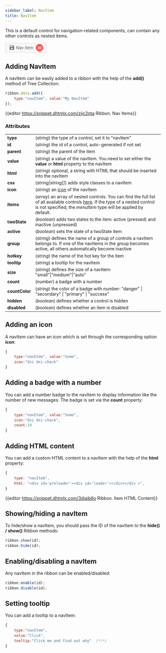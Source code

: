 ```yaml
---
sidebar_label: NavItem
title: NavItem
---          
```


This is a default control for navigation-related components, can contain any other controls as nested items. 

![](../assets/ribbon/navitem.png)

Adding NavItem
----------------

A navItem can be easily added to a ribbon with the help of the **add()** method of Tree Collection:

~~~js
ribbon.data.add({
    type:"navItem", value:"My NavItem"
});
~~~

{{editor	https://snippet.dhtmlx.com/zijc2nta	Ribbon. Nav Items}}

### Attributes

<table class="webixdoc_links">
	<tbody>
        <tr>
			<td class="webixdoc_links0"><b>type</b></td>
			<td>(<i>string</i>) the type of a control, set it to "navItem"</td>
		</tr>
        <tr>
			<td class="webixdoc_links0"><b>id</b></td>
			<td>(<i>string</i>) the id of a control, auto-generated if not set</td>
		</tr>
		<tr>
			<td class="webixdoc_links0"><b>parent</b></td>
			<td>(<i>string</i>) the parent of the item</td>
		</tr>
		<tr>
			<td class="webixdoc_links0"><b>value</b></td>
			<td>(<i>string</i>) a value of the navItem. You need to set either the <b>value</b> or <b>html</b> property to the navItem</td>
		</tr>
		<tr>
			<td class="webixdoc_links0"><b>html</b></td>
			<td>(<i>string</i>) optional, a string with HTML that should be inserted into the navItem</td>
		</tr>
        <tr>
			<td class="webixdoc_links0"><b>css</b></td>
			<td>(<i>string|string[]</i>) adds style classes to a navItem</td>
		</tr>
        <tr>
			<td class="webixdoc_links0"><b>icon</b></td>
			<td>(<i>string</i>) an <a href="https://docs.dhtmlx.com/suite/ribbon__fa_icons.html#icons">icon</a> of the navItem</td>
		</tr>
		 <tr>
			<td class="webixdoc_links0"><b>items</b></td>
			<td>(<i>array</i>) an array of nested controls. You can find the full list of all available controls <a href="https://docs.dhtmlx.com/suite/menu__configuring_menu_items.html">here</a>. If the type of a nested control is not specified, the <i>menuItem</i> type will be applied by default.</td>
		</tr>
		 <tr>
			<td class="webixdoc_links0"><b>twoState</b></td>
			<td>(<i>boolean</i>) adds two states to the item: active (pressed) and inactive  (unpressed)</td>
		</tr>
        <tr>
			<td class="webixdoc_links0"><b>active</b></td>
			<td>(<i>boolean</i>) sets the state of a twoState item</td>
		</tr>
		   <tr>
			<td class="webixdoc_links0"><b>group</b></td>
			<td>(<i>string</i>) defines the name of a group of controls a navItem belongs to. If one of the navItems in the group becomes active, all others automatically become inactive</td>
		</tr>
		<tr>
			<td class="webixdoc_links0"><b>hotkey</b></td>
			<td>(<i>string</i>) the name of the hot key for the item</td>
		</tr>
        <tr>
			<td class="webixdoc_links0"><b>tooltip</b></td>
			<td>(<i>string</i>) a tooltip for the navItem</td>
		</tr>
        <tr>
			<td class="webixdoc_links0"><b>size</b></td>
			<td>(<i>string</i>) defines the size of a navItem: "small"|"medium"|"auto"</td>
		</tr>
        <tr>
			<td class="webixdoc_links0"><b>count</b></td>
			<td>(<i>number</i>) a badge with a number</td>
		</tr>
        <tr>
			<td class="webixdoc_links0"><b>countColor</b></td>
			<td>(<i>string</i>) the color of a badge with number: "danger" | "secondary" | "primary" | "success"</td>
		</tr>
        <tr>
			<td class="webixdoc_links0"><b>hidden</b></td>
			<td>(<i>boolean</i>) defines whether a control is hidden</td>
		</tr>
		<tr>
			<td class="webixdoc_links0"><b>disabled</b></td>
			<td>(<i>boolean</i>) defines whether an item is disabled</td>
		</tr>
    </tbody>
</table>

## Adding an icon

A navItem can have an icon which is set through the corresponding option **icon**:

~~~js
{
    type:"navItem", value:"Some",
    icon:"dxi dxi-check"
}
~~~

## Adding a badge with a number

You can add a number badge to the navItem to display information like the number of new messages. The badge is set via the **count** property:

~~~js
{
    type:"navItem", value:"Some",
    icon:"dxi dxi-check",
    count:10
}
~~~

## Adding HTML content

You can add a custom HTML content to a navItem with the help of the **html** property:

~~~js
{
    type: "navItem",
    html: "<div id='preloader'><div id='loader'></div></div >",
}
~~~

{{editor	https://snippet.dhtmlx.com/3djaib6o	Ribbon. Item HTML Content}}


## Showing/hiding a navItem

To hide/show a navItem, you should pass the ID of the navItem to the **hide() / show()** Ribbon methods:

~~~js
ribbon.show(id);
ribbon.hide(id);
~~~

## Enabling/disabling a navItem 

Any navItem in the ribbon can be enabled/disabled:

~~~js
ribbon.enable(id);
ribbon.disable(id);
~~~

## Setting tooltip

You can add a tooltip to a navItem:

~~~js
{
    type:"navItem", 
    value:"Click", 
    tooltip:"Click me and find out why"  /*!*/
}
~~~